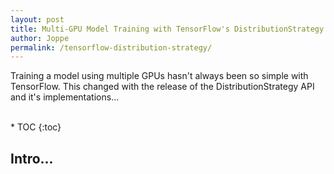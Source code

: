 ```yaml
---
layout: post
title: Multi-GPU Model Training with TensorFlow's DistributionStrategy API 
author: Joppe
permalink: /tensorflow-distribution-strategy/ 
---
```


<div class="post-intro">
<p>
Training a model using multiple GPUs hasn't always been so simple with TensorFlow.
This changed with the release of the DistributionStrategy API and it's implementations...
</p>
</div>

<div class="post-line"></div>

<br/>
* TOC
{:toc}

<br/>
<div class="post-line"></div>

## Intro...
 
